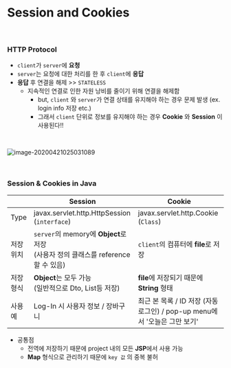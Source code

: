 # Session and Cookies

<br>

### HTTP Protocol

- `client`가 `server`에 **요청**
- `server`는 요청에 대한 처리를 한 후 `client`에 **응답**
- **응답** 후 연결을 해제 >> `STATELESS`
  - 지속적인 연결로 인한 자원 낭비를 줄이기 위해 연결을 해제함
    - but, `client` 와 `server`가 연결 상태를 유지해야 하는 경우 문제 발생 (ex. login info 저장 etc.)
    - 그래서 `client` 단위로 정보를 유지해야 하는 경우 **Cookie** 와 **Session** 이 사용된다!!

<br>

![image-20200421025031089](../images/image-20200421025031089.png)

<br>

### Session & Cookies in Java

|           | Session                                                      | Cookie                                                       |
| --------- | ------------------------------------------------------------ | ------------------------------------------------------------ |
| Type      | javax.servlet.http.HttpSession (`interface`)                 | javax.servlet.http.Cookie (`Class`)                          |
| 저장 위치 | `server`의 memory에 **Object**로 저장<br>(사용자 정의 클래스를 reference 할 수 있음) | `client`의 컴퓨터에 **file**로 저장                          |
| 저장 형식 | **Object**는 모두 가능 <br>(일반적으로 Dto, List등 저장)     | **file**에 저장되기 때문에 **String** 형태                   |
| 사용 예   | Log-In 시 사용자 정보 / 장바구니                             | 최근 본 목록 / ID 저장 (자동 로그인) / pop-up menu에서 '오늘은 그만 보기' |

- 공통점
  - 전역에 저장하기 때문에 project 내의 모든 **JSP**에서 사용 가능
  - **Map** 형식으로 관리하기 때문에 `key 값` 의 중복 불허

<br>
